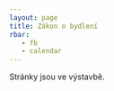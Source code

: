 ```yaml
---
layout: page
title: Zákon o bydlení
rbar: 
   - fb
   - calendar
---
```


Stránky jsou ve výstavbě.


